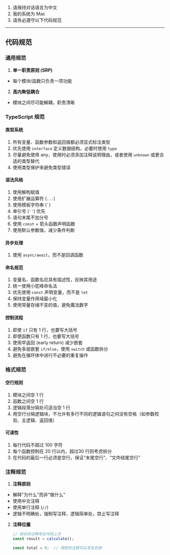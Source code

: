 1. 请保持对话语言为中文
2. 我的系统为 Mac
3. 请务必遵守以下代码规范

---

## 代码规范

### 通用规范

1. **单一职责原则 (SRP)**

- 每个模块/函数只负责一项功能

2. **高内聚低耦合**

- 模块之间尽可能解耦，职责清晰

### TypeScript 规范

#### 类型系统

1. 所有变量、函数参数和返回值都必须显式标注类型
2. 优先使用 `interface` 定义数据结构，必要时使用 `type`
3. 尽量避免使用 any，使用时必须添加注释说明理由，或者使用 `unknown` 或更合适的类型替代
4. 使用类型保护来避免类型错误

#### 语法风格

1. 使用解构赋值
2. 使用扩展运算符 (`...`)
3. 使用模板字符串 (`` ` ``)
4. 单引号 (`''`) 优先
5. 语句末尾不加分号
6. 使用 `const` + 箭头函数声明函数
7. 使用默认参数值，减少条件判断

#### 异步处理

1. 使用 `async/await`，而不是回调函数

#### 命名规范

1. 变量名、函数名应具有描述性，反映其用途
2. 统一使用小驼峰命名法
3. 优先使用 `const` 声明变量，而不是 `let`
4. 保持变量作用域最小化
5. 使用常量存储不变的值，避免魔法数字

#### 控制流程

1. 即使 `if` 只有 1 行，也要写大括号
2. 即使函数只有 1 行，也要写大括号
3. 使用早返回 (early return) 减少嵌套
4. 避免多层嵌套 `if/else`，使用 `switch` 或函数拆分
5. 避免在循环体中进行不必要的重复操作

### 格式规范

#### 空行规则

1. 模块之间空 1 行
2. 函数之间空 1 行
3. 逻辑段落分隔处可适当空 1 行
4. 用空行分隔逻辑块，不允许有多行不同的逻辑语句之间没有空格（如参数校验、主逻辑、返回值）

#### 可读性

1. 每行代码不超过 100 字符
2. 每个函数控制在 20 行以内，超过30 行则考虑拆分
3. 在代码的最后一行必须是空行，保证“末尾空行”、“文件结尾空行”

### 注释规范

1. **注释原则**

- 解释"为什么"而非"做什么"
- 使用中文注释
- 使用单行注释 (`//`)
- 逻辑不明确处，强制写注释，逻辑简单处，禁止写注释

2. **注释位置**
   ```typescript
   // 较长的注释写在代码上方
   const result = calculate();

   const total = 0;  // 简短的注释可以写在右侧
